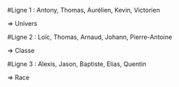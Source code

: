 #Ligne 1 : Antony, Thomas, Aurélien, Kevin, Victorien

=> Univers

#Ligne 2 : Loïc, Thomas, Arnaud, Johann, Pierre-Antoine

=> Classe

#Ligne 3 : Alexis, Jason, Baptiste, Elias, Quentin

=> Race